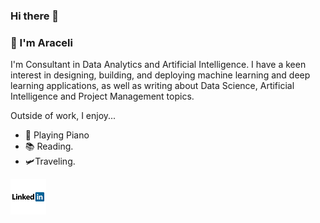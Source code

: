 ### Hi there 👋

### 🤖 I'm Araceli 
I'm Consultant in Data Analytics and Artificial Intelligence. I have a keen interest in designing, building, and deploying machine learning and deep learning applications, as well as writing about Data Science, Artificial Intelligence and Project Management topics. 

Outside of work, I enjoy...
- 🎹 Playing Piano
- 📚 Reading.
- 🛩️Traveling.


[![Linkedin](https://github.com/AAdelaida/AAdelaida.github.io/blob/main/imagenes/linkedin.png)](https://www.linkedin.com/in/araceli-carre%C3%B1o-7a214a187/)
